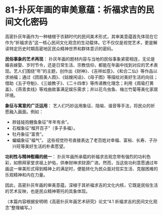 # 81-扑灰年画的审美意蕴：祈福求吉的民间文化密码

高密扑灰年画作为一种植根于农耕时代的民间美术形式，其审美意蕴首先体现在它作为“祈福求吉”这一核心民间文化观念的生动载体。它不仅仅是视觉艺术，更是解读特定历史时期高密地区民众精神世界和群体意识的密码。

**民俗事象的艺术再现**：
扑灰年画的题材内容与当地的民俗事象紧密相连，无论是婚丧嫁娶、岁时节令，还是日常生活、宗教信仰，都能在年画中找到对应的艺术表现。艺人们围绕“年”的主题，创作出《财神》、《吉祥如意》、《和合二仙》等作品以求纳福；通过《团扇美人图》、《姑嫂闲话》、《母子图》等描绘对美好生活的向往；借助《五子夺魁》、《三娘教子》、《二十四孝》等传递教化理念；利用《周瑜打黄盖》、《燕青卖线》等戏曲故事满足娱乐需求；并以花鸟虫鱼、梅兰竹菊等美化家居环境。

**象征与寓意的广泛运用**：
艺人们巧妙运用象征、隐喻、谐音等手法，将民众的祈愿融入画面。例如：
*   胖娃娃抱鲤鱼象征“年年有余”。
*   石榴象征“榴开百子”（多子多福）。
*   牡丹象征“富贵”。
*   蝙蝠象征“福气”。
这些视觉符号直接表达了老百姓对幸福、富裕、长寿、子孙兴旺等美好生活的朴素愿望。

**功利性与精神慰藉的统一**：
扑灰年画所承载的祈福求吉观念带有强烈的功利色彩，如祭拜家堂求祖上护佑，供奉财神求财源广进。然而，当这些功利意愿通过年画这一审美形式得到精神上的满足时，便能转化为民众面对现实生活、克服困难的乐观精神和内在力量。

因此，高密扑灰年画的审美意蕴，深植于其祈福求吉的文化内核，它既是民俗生活的艺术反映，也是民众精神寄托的具象体现。

（本篇内容根据安明明《高密扑灰年画艺术研究》论文“4.1 祈福求吉的民间文化观念”整理编写。）
